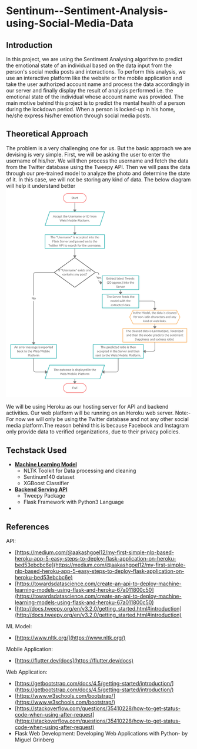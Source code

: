 # Sentinum--Sentiment-Analysis-using-Social-Media-Data

## Introduction

In this project, we are using the Sentiment Analysing algorithm to predict the emotional state of an individual based on the data input from the person's social media posts and interactions. To perform this analysis, we use an interactive platform like the website or the mobile application and take the user authorized account name and process the data accordingly in our server and finally display the result of analysis performed i.e. the emotional state of the individual whose account name was provided. The main motive behind this project is to predict the mental health of a person during the lockdown period. When a person is locked-up in his home, he/she express his/her emotion through social media posts.

## Theoretical Approach

The problem is a very challenging one for us. But the basic approach we are devising is very simple. First, we will be asking the user to enter the username of his/her. We will then process the username and fetch the data from the Twitter database using the Tweepy API. Then we will pass the data through our pre-trained model to analyze the photo and determine the state of it. In this case, we will not be storing any kind of data. The below diagram will help it understand better![img](assets/SentinumFlowchart.png)

We will be using Heroku as our hosting server for API and backend activities. Our web platform will be running on an Heroku web server. Note:-For now we will only be using the Twitter database and not any other social media platform.The reason behind this is because Facebook and Instagram only provide data to verified organizations, due to their privacy policies.

## Techstack Used

- [**Machine Learning Model**](https://github.com/swapnanildutta/Sentinum--Sentiment-Analysis-using-Social-Media-Data/tree/ml-model-training)
  - NLTK Toolkit for Data processing and cleaning
  - Sentinum140 dataset
  - XGBoost Classifier
- [**Backend Serving API**](https://github.com/swapnanildutta/Sentinum--Sentiment-Analysis-using-Social-Media-Data/tree/backend-api)
  - Tweepy Package
  - Flask Framework with Python3 Language
-

## **References**

API:

- [https://medium.com/@aakashgoel12/my-first-simple-nlp-based-heroku-app-5-easy-steps-to-deploy-flask-application-on-heroku-bed53ebcbc6e](https://medium.com/@aakashgoel12/my-first-simple-nlp-based-heroku-app-5-easy-steps-to-deploy-flask-application-on-heroku-bed53ebcbc6e)
- [https://towardsdatascience.com/create-an-api-to-deploy-machine-learning-models-using-flask-and-heroku-67a011800c50](https://towardsdatascience.com/create-an-api-to-deploy-machine-learning-models-using-flask-and-heroku-67a011800c50)
- [http://docs.tweepy.org/en/v3.2.0/getting_started.html#introduction](http://docs.tweepy.org/en/v3.2.0/getting_started.html#introduction)

ML Model:

- [https://www.nltk.org/](https://www.nltk.org/)

Mobile Application:

- [https://flutter.dev/docs](https://flutter.dev/docs)

Web Application:

- [https://getbootstrap.com/docs/4.5/getting-started/introduction/](https://getbootstrap.com/docs/4.5/getting-started/introduction/)
- [https://www.w3schools.com/bootstrap/](https://www.w3schools.com/bootstrap/)
- [https://stackoverflow.com/questions/35410228/how-to-get-status-code-when-using-after-request](https://stackoverflow.com/questions/35410228/how-to-get-status-code-when-using-after-request)
- Flask Web Development: Developing Web Applications with Python- by Miguel Grinberg

